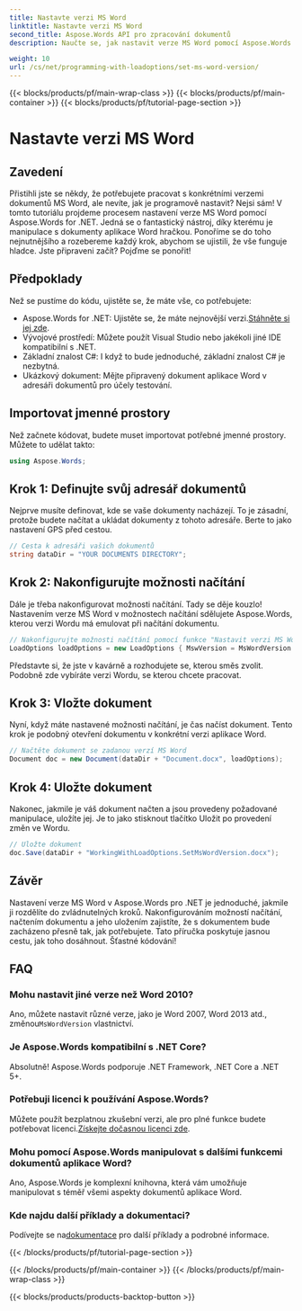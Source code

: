 ```yaml
---
title: Nastavte verzi MS Word
linktitle: Nastavte verzi MS Word
second_title: Aspose.Words API pro zpracování dokumentů
description: Naučte se, jak nastavit verze MS Word pomocí Aspose.Words pro .NET s naším podrobným průvodcem. Ideální pro vývojáře, kteří chtějí zjednodušit manipulaci s dokumenty.

weight: 10
url: /cs/net/programming-with-loadoptions/set-ms-word-version/
---
```


{{< blocks/products/pf/main-wrap-class >}}
{{< blocks/products/pf/main-container >}}
{{< blocks/products/pf/tutorial-page-section >}}

# Nastavte verzi MS Word

## Zavedení

Přistihli jste se někdy, že potřebujete pracovat s konkrétními verzemi dokumentů MS Word, ale nevíte, jak je programově nastavit? Nejsi sám! V tomto tutoriálu projdeme procesem nastavení verze MS Word pomocí Aspose.Words for .NET. Jedná se o fantastický nástroj, díky kterému je manipulace s dokumenty aplikace Word hračkou. Ponoříme se do toho nejnutnějšího a rozebereme každý krok, abychom se ujistili, že vše funguje hladce. Jste připraveni začít? Pojďme se ponořit!

## Předpoklady

Než se pustíme do kódu, ujistěte se, že máte vše, co potřebujete:

-  Aspose.Words for .NET: Ujistěte se, že máte nejnovější verzi.[Stáhněte si jej zde](https://releases.aspose.com/words/net/).
- Vývojové prostředí: Můžete použít Visual Studio nebo jakékoli jiné IDE kompatibilní s .NET.
- Základní znalost C#: I když to bude jednoduché, základní znalost C# je nezbytná.
- Ukázkový dokument: Mějte připravený dokument aplikace Word v adresáři dokumentů pro účely testování.

## Importovat jmenné prostory

Než začnete kódovat, budete muset importovat potřebné jmenné prostory. Můžete to udělat takto:

```csharp
using Aspose.Words;
```

## Krok 1: Definujte svůj adresář dokumentů

Nejprve musíte definovat, kde se vaše dokumenty nacházejí. To je zásadní, protože budete načítat a ukládat dokumenty z tohoto adresáře. Berte to jako nastavení GPS před cestou.

```csharp
// Cesta k adresáři vašich dokumentů
string dataDir = "YOUR DOCUMENTS DIRECTORY";
```

## Krok 2: Nakonfigurujte možnosti načítání

Dále je třeba nakonfigurovat možnosti načítání. Tady se děje kouzlo! Nastavením verze MS Word v možnostech načítání sdělujete Aspose.Words, kterou verzi Wordu má emulovat při načítání dokumentu.

```csharp
// Nakonfigurujte možnosti načítání pomocí funkce "Nastavit verzi MS Word".
LoadOptions loadOptions = new LoadOptions { MswVersion = MsWordVersion.Word2010 };
```

Představte si, že jste v kavárně a rozhodujete se, kterou směs zvolit. Podobně zde vybíráte verzi Wordu, se kterou chcete pracovat.

## Krok 3: Vložte dokument

Nyní, když máte nastavené možnosti načítání, je čas načíst dokument. Tento krok je podobný otevření dokumentu v konkrétní verzi aplikace Word.

```csharp
// Načtěte dokument se zadanou verzí MS Word
Document doc = new Document(dataDir + "Document.docx", loadOptions);
```

## Krok 4: Uložte dokument

Nakonec, jakmile je váš dokument načten a jsou provedeny požadované manipulace, uložíte jej. Je to jako stisknout tlačítko Uložit po provedení změn ve Wordu.

```csharp
// Uložte dokument
doc.Save(dataDir + "WorkingWithLoadOptions.SetMsWordVersion.docx");
```

## Závěr

Nastavení verze MS Word v Aspose.Words pro .NET je jednoduché, jakmile ji rozdělíte do zvládnutelných kroků. Nakonfigurováním možností načítání, načtením dokumentu a jeho uložením zajistíte, že s dokumentem bude zacházeno přesně tak, jak potřebujete. Tato příručka poskytuje jasnou cestu, jak toho dosáhnout. Šťastné kódování!

## FAQ

### Mohu nastavit jiné verze než Word 2010?
 Ano, můžete nastavit různé verze, jako je Word 2007, Word 2013 atd., změnou`MsWordVersion` vlastnictví.

### Je Aspose.Words kompatibilní s .NET Core?
Absolutně! Aspose.Words podporuje .NET Framework, .NET Core a .NET 5+.

### Potřebuji licenci k používání Aspose.Words?
 Můžete použít bezplatnou zkušební verzi, ale pro plné funkce budete potřebovat licenci.[Získejte dočasnou licenci zde](https://purchase.aspose.com/temporary-license/).

### Mohu pomocí Aspose.Words manipulovat s dalšími funkcemi dokumentů aplikace Word?
Ano, Aspose.Words je komplexní knihovna, která vám umožňuje manipulovat s téměř všemi aspekty dokumentů aplikace Word.

### Kde najdu další příklady a dokumentaci?
 Podívejte se na[dokumentace](https://reference.aspose.com/words/net/) pro další příklady a podrobné informace.

{{< /blocks/products/pf/tutorial-page-section >}}

{{< /blocks/products/pf/main-container >}}
{{< /blocks/products/pf/main-wrap-class >}}

{{< blocks/products/products-backtop-button >}}
